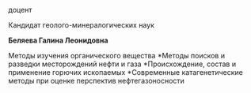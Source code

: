 доцент

Кандидат геолого-минералогических наук

**Беляева Галина Леонидовна**

Методы изучения органического вещества
	*Методы поисков и разведки месторождений нефти и газа
	*Происхождение, состав и применение горючих ископаемых
	*Современные катагенетические методы при оценке перспектив нефтегазоносности